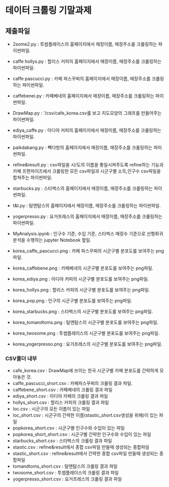# 데이터 크롤링 기말과제

## 제출파일

- 2some2.py : 투썸플레이스의 홈페이지에서 매장이름, 매장주소를 크롤링하는 파이썬파일.
- caffe hollys.py : 할리스 커피의 홈페이지에서 매장이름, 매장주소를 크롤링하는 파이썬파일.
- caffe pascucci.py : 카페 파스꾸찌의 홈페이지에서 매장이름, 매장주소를 크롤링하는 파이썬파일.
- caffebenei.py : 카페베네의 홈페이지에서 매장이름, 매장주소를 크롤링하는 파이썬파일.
- DrawMap.py : '/csv/cafe_korea.csv를 보고 지도모양의 그래프를 만들어주는 파이썬파일.
- ediya_caffe.py : 이디야 커피의 홈페이지에서 매장이름, 매장주소를 크롤링하는 파이썬파일.
- paikdabang.py : 빽다방의 홈페이지에서 매장이름, 매장주소를 크롤링하는 파이썬파일.
- refine&result.py : csv파일을 시/도의 이름을 통일시켜주도록 refine하는 기능과
                    카페 프랜차이즈에서 크롤링한 모든 csv파일과 시군구별 소득,인구수 csv파일을 합쳐주는 파이썬파일.
- starbucks.py : 스타벅스의 홈페이지에서 매장이름, 매장주소를 크롤링하는 파이썬파일.
- t&t.py : 탐앤탐스의 홈페이지에서 매장이름, 매장주소를 크롤링하는 파이썬파일.
- yogerpresso.py : 요거프레스의 홈페이지에서 매장이름, 매장주소를 크롤링하는 파이썬파일.

- MyAnalysis.ipynb : 인구수 기준, 수입 기준, 스타벅스 매장수 기준으로 선형회귀분석을 수행하는 jupyter Notebook 팦일.

- korea_caffe_pascucci.png : 카페 파스꾸찌의 시군구별 분포도를 보여주는 png파일.
- korea_caffebene.png : 카페베네의 시군구별 분포도를 보여주는 png파일.
- korea_ediya.png : 이디야 커피의 시군구별 분포도를 보여주는 png파일.
- korea_hollys.png : 할리스 커피의 시군구별 분포도를 보여주는 png파일.
- korea_pop.png : 인구의 시군구별 분포도를 보여주는 png파일.
- korea_starbucks.png : 스타벅스의 시군구별 분포도를 보여주는 png파일.
- korea_tomandtoms.png : 탐앤탐스의 시군구별 분포도를 보여주는 png파일.
- korea_twosome.png : 투썸플레이스의 시군구별 분포도를 보여주는 png파일.
- korea_yogerpresso.png : 요거프레스의 시군구별 분포도를 보여주는 png파일.

### CSV폴더 내부

- cafe_korea.csv : DrawMap에 쓰이는 한국 시군구별 카페 분포도를 간략하게 모아놓은 것.
- caffe_pascucci_short.csv : 카페파스꾸찌의 크롤링 결과 파일.
- caffebene_short.csv : 카페베네의 크롤링 결과 파일
- ediya_short.csv : 이디야 카페의 크롤링 결과 파일
- hollys_short.csv : 할리스 커피의 크롤링 결과 파일
- loc.csv : 시군구의 모든 이름이 있는 파일
- loc_short.csv : 시군구의 간략한 이름(stastic_short.csv생성을 위해)이 있는 파일
- popkorea_short.csv : 시군구별 인구수와 수입이 있는 파일
- popkorea_short_short.csv : 시군구별 간략한 인구수와 수입이 있는 파일
- starbucks_short.csv : 스타벅스의 크롤링 결과 파일
- stastic.csv : refine&result에서 종합 csv파일 만들때 생성되는 종합파일
- stastic_short.csv : refine&result에서 간략한 종합 csv파일 만들때 생성되는 종합파일
- tomandtoms_short.csv : 탐앤탐스의 크롤링 결과 파일
- twosome_short.csv : 투썸플레이스의 크롤링 결과 파일
- yogerpresso_short.csv : 요거프레스의 크롤링 결과 파일
